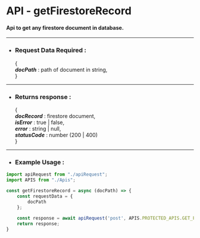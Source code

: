 # API - getFirestoreRecord
#### Api to get any firestore document in database.

------------------------

- ### Request Data Required :

  {  
  **_docPath_** :  path of document in string,  
  }

------------------

- ### Returns response :

  {  
  **_docRecord_** : firestore document,  
  **_isError_** : true | false,  
  **_error_** : string | null,  
  **_statusCode_** : number (200 | 400)  
  }

----------------------

- ### Example Usage :

```javascript
import apiRequest from "./apiRequest";
import APIS from "./Apis";

const getFirestoreRecord = async (docPath) => {
    const requestData = {
        docPath
    };
    
    const response = await apiRequest('post', APIS.PROTECTED_APIS.GET_FIRESTORE_RECORD, requestData, 'application/json', true);
    return response;
}
```
